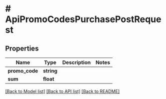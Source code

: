 # # ApiPromoCodesPurchasePostRequest

## Properties

Name | Type | Description | Notes
------------ | ------------- | ------------- | -------------
**promo_code** | **string** |  |
**sum** | **float** |  |

[[Back to Model list]](../../README.md#models) [[Back to API list]](../../README.md#endpoints) [[Back to README]](../../README.md)
